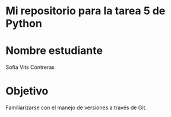 # Mi repositorio para la tarea 5 de Python

# Nombre estudiante

Sofía Vits Contreras

# Objetivo

Familiarizarse con el manejo de versiones a través de Git.
